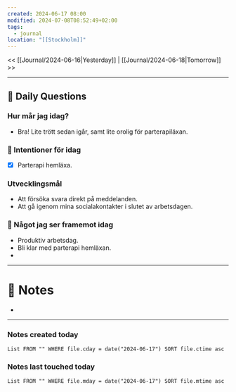 ```yaml
---
created: 2024-06-17 08:00
modified: 2024-07-08T08:52:49+02:00
tags:
  - journal
location: "[[Stockholm]]"
---
```


<< [[Journal/2024-06-16|Yesterday]] | [[Journal/2024-06-18|Tomorrow]] >>

---
## 📅 Daily Questions
### Hur mår jag idag?
- Bra! Lite trött sedan igår, samt lite orolig för parterapiläxan.
### 🚀  Intentioner för idag
- [x] Parterapi hemläxa.

### Utvecklingsmål
- Att försöka svara direkt på meddelanden.
- Att gå igenom mina socialakontakter i slutet av arbetsdagen.

### 🙌 Något jag ser framemot idag
- Produktiv arbetsdag.
- Bli klar med parterapi hemläxan.
- 
---
# 📝 Notes
- 
---
### Notes created today
```dataview
List FROM "" WHERE file.cday = date("2024-06-17") SORT file.ctime asc
```
### Notes last touched today
```dataview
List FROM "" WHERE file.mday = date("2024-06-17") SORT file.mtime asc
```